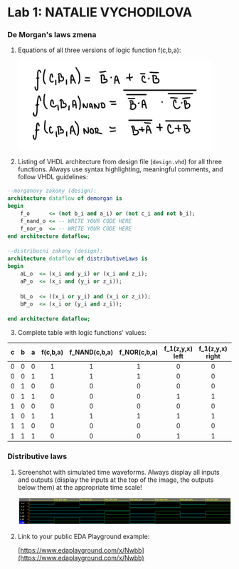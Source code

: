 # Lab 1: NATALIE VYCHODILOVA

### De Morgan's laws zmena

1. Equations of all three versions of logic function f(c,b,a):

   ![Logic function](images/fce.jpg)

2. Listing of VHDL architecture from design file (`design.vhd`) for all three functions. Always use syntax highlighting, meaningful comments, and follow VHDL guidelines:

```vhdl
--morganovy zakony (design):
architecture dataflow of demorgan is
begin
    f_o      <= (not b_i and a_i) or (not c_i and not b_i);
    f_nand_o <= -- WRITE YOUR CODE HERE
    f_nor_o  <= -- WRITE YOUR CODE HERE
end architecture dataflow;

--distribucni zakony (design):
architecture dataflow of distributiveLaws is
begin
    aL_o  <= (x_i and y_i) or (x_i and z_i);
    aP_o  <= (x_i and (y_i or z_i));
    
    bL_o  <= ((x_i or y_i) and (x_i or z_i));
    bP_o  <= (x_i or (y_i and z_i));

end architecture dataflow;
```

3. Complete table with logic functions' values:

| **c** | **b** |**a** | **f(c,b,a)** | **f_NAND(c,b,a)** | **f_NOR(c,b,a)** | **f_1(z,y,x) left** | **f_1(z,y,x) right** | **f_2(z,y,x) left** | **f_2(z,y,x) right** |
| :-: | :-: | :-: | :-: | :-: | :-: | :-: | :-: | :-: | :-: |
| 0 | 0 | 0 | 1 | 1 | 1 | 0 | 0 | 0 | 0 |
| 0 | 0 | 1 | 1 | 1 | 1 | 0 | 0 | 1 | 1 |
| 0 | 1 | 0 | 0 | 0 | 0 | 0 | 0 | 0 | 0 |
| 0 | 1 | 1 | 0 | 0 | 0 | 1 | 1 | 1 | 1 |
| 1 | 0 | 0 | 0 | 0 | 0 | 0 | 0 | 0 | 0 |
| 1 | 0 | 1 | 1 | 1 | 1 | 1 | 1 | 1 | 1 |
| 1 | 1 | 0 | 0 | 0 | 0 | 0 | 0 | 1 | 1 |
| 1 | 1 | 1 | 0 | 0 | 0 | 1 | 1 | 1 | 1 |

### Distributive laws

1. Screenshot with simulated time waveforms. Always display all inputs and outputs (display the inputs at the top of the image, the outputs below them) at the appropriate time scale!

   ![your figure](casovyprubeh.PNG)

2. Link to your public EDA Playground example:

   [https://www.edaplayground.com/x/Nwbb](https://www.edaplayground.com/x/Nwbb)
